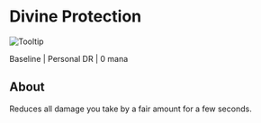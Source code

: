 # Divine Protection

![Tooltip]()

Baseline | Personal DR | 0 mana

## About

Reduces all damage you take by a fair amount for a few seconds.
